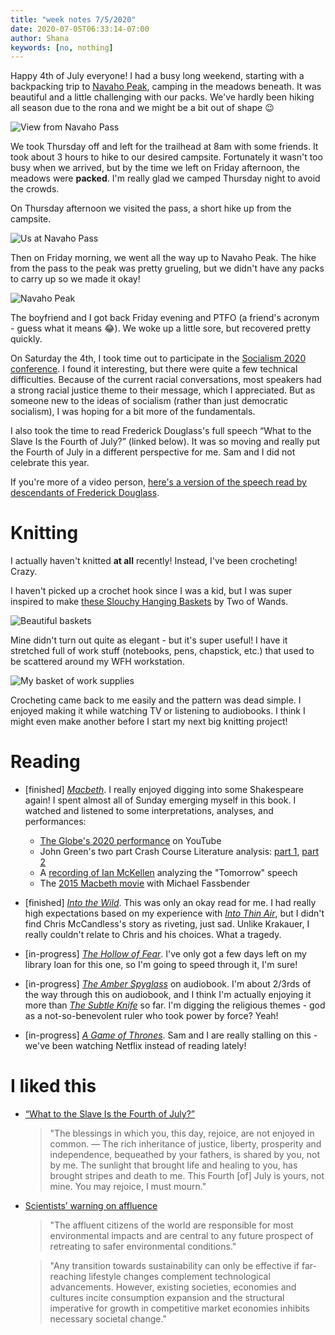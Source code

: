 ```yaml
---
title: "week notes 7/5/2020"
date: 2020-07-05T06:33:14-07:00
author: Shana
keywords: [no, nothing]
---
```


Happy 4th of July everyone! I had a busy long weekend, starting with a backpacking trip to [Navaho Peak](https://www.wta.org/go-hiking/hikes/navaho-peak), camping in the meadows beneath. It was beautiful and a little challenging with our packs. We've hardly been hiking all season due to the rona and we might be a bit out of shape 😉

![View from Navaho Pass](../images/navaho_pass.jpg)

We took Thursday off and left for the trailhead at 8am with some friends. It took about 3 hours to hike to our desired campsite. Fortunately it wasn't too busy when we arrived, but by the time we left on Friday afternoon, the meadows were **packed**. I'm really glad we camped Thursday night to avoid the crowds.

On Thursday afternoon we visited the pass, a short hike up from the campsite.

![Us at Navaho Pass](../images/navaho_pass_us.jpg)

Then on Friday morning, we went all the way up to Navaho Peak. The hike from the pass to the peak was pretty grueling, but we didn't have any packs to carry up so we made it okay!

![Navaho Peak](../images/navaho_peak.jpg)

The boyfriend and I got back Friday evening and PTFO (a friend's acronym - guess what it means 😂). We woke up a little sore, but recovered pretty quickly.

On Saturday the 4th, I took time out to participate in the [Socialism 2020 conference](https://socialismconference.org/). I found it interesting, but there were quite a few technical difficulties. Because of the current racial conversations, most speakers had a strong racial justice theme to their message, which I appreciated. But as someone new to the ideas of socialism (rather than just democratic socialism), I was hoping for a bit more of the fundamentals.

I also took the time to read Frederick Douglass's full speech “What to the Slave Is the Fourth of July?” (linked below). It was so moving and really put the Fourth of July in a different perspective for me. Sam and I did not celebrate this year.

If you're more of a video person, [here's a version of the speech read by descendants of Frederick Douglass](https://youtu.be/NBe5qbnkqoM).

# Knitting

I actually haven't knitted **at all** recently! Instead, I've been crocheting! Crazy.

I haven't picked up a crochet hook since I was a kid, but I was super inspired to make [these Slouchy Hanging Baskets](https://www.ravelry.com/patterns/library/slouchy-hanging-baskets) by Two of Wands.

![Beautiful baskets](https://images4-g.ravelrycache.com/uploads/TwoOfWands/702079049/EF264ED7-A311-4DD6-8B55-73D6B7569414_medium2.JPG)

Mine didn't turn out quite as elegant - but it's super useful! I have it stretched full of work stuff (notebooks, pens, chapstick, etc.) that used to be scattered around my WFH workstation.

![My basket of work supplies](https://images4-f.ravelrycache.com/uploads/stinkerelly/715430254/photo_2020-07-07_17-32-56_medium2.jpg)

Crocheting came back to me easily and the pattern was dead simple. I enjoyed making it while watching TV or listening to audiobooks. I think I might even make another before I start my next big knitting project!

# Reading

- [finished] [*Macbeth*](https://www.goodreads.com/book/show/8852.Macbeth). I really enjoyed digging into some Shakespeare again! I spent almost all of Sunday emerging myself in this book. I watched and listened to some interpretations, analyses, and performances:
  - [The Globe's 2020 performance](https://youtu.be/PFwHmgA9nno) on YouTube
  - John Green's two part Crash Course Literature analysis: [part 1](https://youtu.be/VPYOs0EGgJk), [part 2](https://youtu.be/4zdkun4xzOs)
  - A [recording of Ian McKellen](https://youtu.be/zGbZCgHQ9m8) analyzing the "Tomorrow" speech
  - The [2015 Macbeth movie](https://www.imdb.com/title/tt2884018/) with Michael Fassbender

- [finished] [*Into the Wild*](https://www.goodreads.com/book/show/1845.Into_the_Wild). This was only an okay read for me. I had really high expectations based on my experience with [*Into Thin Air*](https://www.goodreads.com/book/show/1898.Into_Thin_Air), but I didn't find Chris McCandless's story as riveting, just sad. Unlike Krakauer, I really couldn't relate to Chris and his choices. What a tragedy.

- [in-progress] [*The Hollow of Fear*](https://www.goodreads.com/book/show/36342330-the-hollow-of-fear). I've only got a few days left on my library loan for this one, so I'm going to speed through it, I'm sure!

- [in-progress] [*The Amber Spyglass*](https://www.goodreads.com/book/show/18122.The_Amber_Spyglass) on audiobook. I'm about 2/3rds of the way through this on audiobook, and I think I'm actually enjoying it more than [*The Subtle Knife*](https://www.goodreads.com/book/show/119324.The_Subtle_Knife) so far. I'm digging the religious themes - god as a not-so-benevolent ruler who took power by force? Yeah!

- [in-progress] [*A Game of Thrones*](https://www.goodreads.com/book/show/13496.A_Game_of_Thrones). Sam and I are really stalling on this - we've been watching Netflix instead of reading lately!

# I liked this

- [“What to the Slave Is the Fourth of July?”](https://teachingamericanhistory.org/library/document/what-to-the-slave-is-the-fourth-of-july/)

  > "The blessings in which you, this day, rejoice, are not enjoyed in common. — The rich inheritance of justice, liberty, prosperity and independence, bequeathed by your fathers, is shared by you, not by me. The sunlight that brought life and healing to you, has brought stripes and death to me. This Fourth [of] July is yours, not mine. You may rejoice, I must mourn."

- [Scientists’ warning on affluence](https://www.nature.com/articles/s41467-020-16941-y#Sec2)

  > "The affluent citizens of the world are responsible for most environmental impacts and are central to any future prospect of retreating to safer environmental conditions."

  > "Any transition towards sustainability can only be effective if far-reaching lifestyle changes complement technological advancements. However, existing societies, economies and cultures incite consumption expansion and the structural imperative for growth in competitive market economies inhibits necessary societal change."
